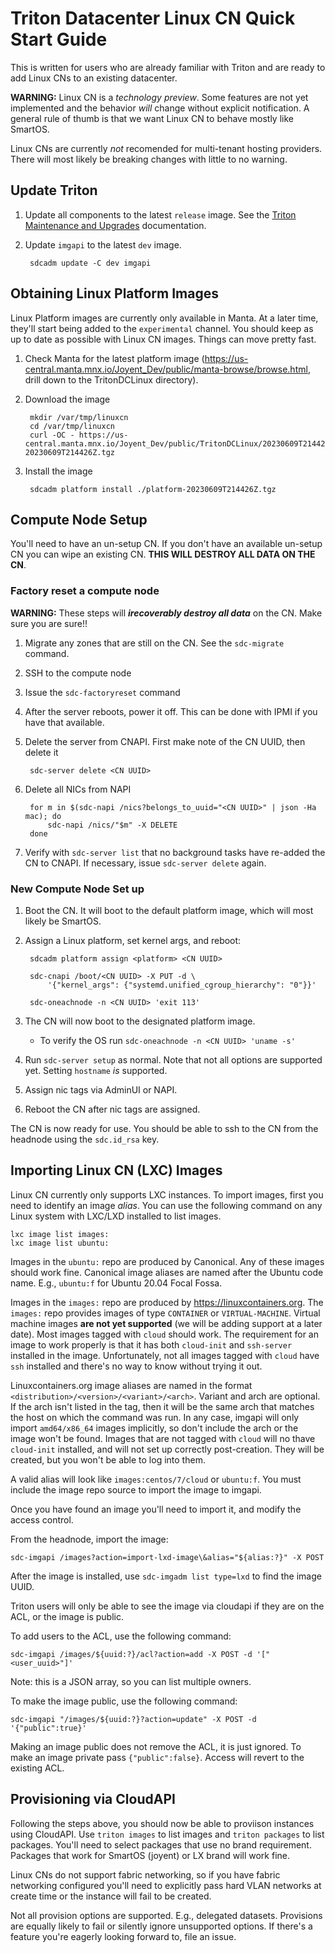<!--
    This Source Code Form is subject to the terms of the Mozilla Public
    License, v. 2.0. If a copy of the MPL was not distributed with this
    file, You can obtain one at http://mozilla.org/MPL/2.0/.
-->

<!--
    Copyright 2021 Joyent, Inc.
    Copyright 2023 MNX Cloud, Inc.
-->

# Triton Datacenter Linux CN Quick Start Guide

This is written for users who are already familiar with Triton and are ready
to add Linux CNs to an existing datacenter.

**WARNING:** Linux CN is a *technology preview*. Some features are not yet
implemented and the behavior *will* change without explicit notification. A
general rule of thumb is that we want Linux CN to behave mostly like SmartOS.

Linux CNs are currently *not* recomended for multi-tenant hosting providers.
There will most likely be breaking changes with little to no warning.

## Update Triton

1. Update all components to the latest `release` image. See the
   [Triton Maintenance and Upgrades][triton-upgrade] documentation.
2. Update `imgapi` to the latest `dev` image.

        sdcadm update -C dev imgapi

## Obtaining Linux Platform Images

Linux Platform images are currently only available in Manta. At a later time,
they'll start being added to the `experimental` channel. You should keep as
up to date as possible with Linux CN images. Things can move pretty fast.

1. Check Manta for the latest platform image
   (<https://us-central.manta.mnx.io/Joyent_Dev/public/manta-browse/browse.html>,
   drill down to the TritonDCLinux directory).
2. Download the image

        mkdir /var/tmp/linuxcn
        cd /var/tmp/linuxcn
        curl -OC - https://us-central.manta.mnx.io/Joyent_Dev/public/TritonDCLinux/20230609T214426Z/platform-20230609T214426Z.tgz

3. Install the image

        sdcadm platform install ./platform-20230609T214426Z.tgz

## Compute Node Setup

You'll need to have an un-setup CN. If you don't have an available un-setup CN
you can wipe an existing CN. **THIS WILL DESTROY ALL DATA ON THE CN**.

### Factory reset a compute node

**WARNING:** These steps will ***irecoverably destroy all data*** on the CN.
Make sure you are sure!!

1. Migrate any zones that are still on the CN. See the `sdc-migrate` command.
2. SSH to the compute node
3. Issue the `sdc-factoryreset` command
4. After the server reboots, power it off. This can be done with IPMI if you
   have that available.
5. Delete the server from CNAPI. First make note of the CN UUID, then delete it

        sdc-server delete <CN UUID>

6. Delete all NICs from NAPI

        for m in $(sdc-napi /nics?belongs_to_uuid="<CN UUID>" | json -Ha mac); do
            sdc-napi /nics/"$m" -X DELETE
        done

7. Verify with `sdc-server list` that no background tasks have re-added the CN
   to CNAPI. If necessary, issue `sdc-server delete` again.

### New Compute Node Set up

1. Boot the CN. It will boot to the default platform image, which will most
   likely be SmartOS.
2. Assign a Linux platform, set kernel args, and reboot:

        sdcadm platform assign <platform> <CN UUID>

        sdc-cnapi /boot/<CN UUID> -X PUT -d \
            '{"kernel_args": {"systemd.unified_cgroup_hierarchy": "0"}}'

        sdc-oneachnode -n <CN UUID> 'exit 113'

3. The CN will now boot to the designated platform image.
   * To verify the OS run `sdc-oneachnode -n <CN UUID> 'uname -s'`
4. Run `sdc-server setup` as normal. Note that not all options are supported
   yet. Setting `hostname` *is* supported.
5. Assign nic tags via AdminUI or NAPI.
6. Reboot the CN after nic tags are assigned.

The CN is now ready for use. You should be able to ssh to the CN from the
headnode using the `sdc.id_rsa` key.

## Importing Linux CN (LXC) Images

Linux CN currently only supports LXC instances. To import images, first you need
to identify an image *alias*. You can use the following command on any Linux
system with LXC/LXD installed to list images.

    lxc image list images:
    lxc image list ubuntu:

Images in the `ubuntu:` repo are produced by Canonical. Any of these images
should work fine. Canonical image aliases are named after the Ubuntu code name.
E.g., `ubuntu:f` for Ubuntu 20.04 Focal Fossa.

Images in the `images:` repo are produced by <https://linuxcontainers.org>.
The `images:` repo provides images of type `CONTAINER` or `VIRTUAL-MACHINE`.
Virtual machine images **are not yet supported** (we will be adding support
at a later date). Most images tagged with `cloud` should work.
The requirement for an image to work properly is that it has both `cloud-init`
and `ssh-server` installed in the image. Unfortunately, not all images tagged
with `cloud` have `ssh` installed and there's no way to know without trying
it out.

Linuxcontainers.org image aliases are named in the format
`<distribution>/<version>/<variant>/<arch>`. Variant and arch are optional. If
the arch isn't listed in the tag, then it will be the same arch that matches
the host on which the command was run. In any case, imgapi will only import
`amd64/x86_64` images implicitly, so don't include the arch or the image won't
be found. Images that are not tagged with `cloud` will no thave `cloud-init`
installed, and will not set up correctly post-creation. They will be created,
but you won't be able to log into them.

A valid alias will look like `images:centos/7/cloud` or `ubuntu:f`. You must
include the image repo source to import the image to imgapi.

Once you have found an image you'll need to import it, and modify the access
control.

From the headnode, import the image:

    sdc-imgapi /images?action=import-lxd-image\&alias="${alias:?}" -X POST

After the image is installed, use `sdc-imgadm list type=lxd` to find the image
UUID.

Triton users will only be able to see the image via cloudapi if they are on the
ACL, or the image is public.

To add users to the ACL, use the following command:

    sdc-imgapi /images/${uuid:?}/acl?action=add -X POST -d '["<user_uuid>"]'

Note: this is a JSON array, so you can list multiple owners.

To make the image public, use the following command:

    sdc-imgapi "/images/${uuid:?}?action=update" -X POST -d '{"public":true}'

Making an image public does not remove the ACL, it is just ignored. To make an
image private pass `{"public":false}`. Access will revert to the existing ACL.

## Provisioning via CloudAPI

Following the steps above, you should now be able to proviison instances using
CloudAPI. Use `triton images` to list images and `triton packages` to list
packages. You'll need to select packages that use no brand requirement. Packages
that work for SmartOS (joyent) or LX brand will work fine.

Linux CNs do not support fabric networking, so if you have fabric networking
configured you'll need to explicitly pass hard VLAN networks at create time
or the instance will fail to be created.

Not all provision options are supported. E.g., delegated datasets. Provisions
are equally likely to fail or silently ignore unsupported options. If there's
a feature you're eagerly looking forward to, file an issue.

[triton-upgrade]: https://docs.tritondatacenter.com/private-cloud/maint-and-upgrades

